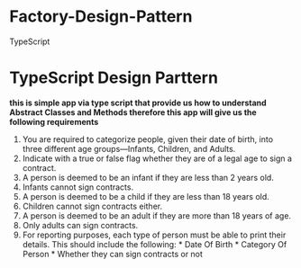 # Factory-Design-Pattern
TypeScript
# TypeScript Design Parttern 
**this is simple app via type script that provide us how to understand Abstract Classes and Methods therefore this app will give us the following requirements**
1.  You are required to categorize people, given their date of birth, into three different age groups—Infants, Children, and Adults.
2.  Indicate with a true or false flag whether they are of a legal age to sign a contract.
3.  A person is deemed to be an infant if they are less than 2 years old.
4.  Infants cannot sign contracts.
5.  A person is deemed to be a child if they are less than 18 years old.
6.  Children cannot sign contracts either.
7.  A person is deemed to be an adult if they are more than 18 years of age.
8.  Only adults can sign contracts.
9.  For reporting purposes, each type of person must be able to print their details.
This should include the following:
                              * Date Of Birth
                              * Category Of Person
                              * Whether they can sign contracts or not
